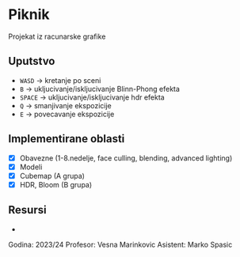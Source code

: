 # Piknik
Projekat iz racunarske grafike 


## Uputstvo
  - `WASD` -> kretanje po sceni
  - `B` -> ukljucivanje/iskljucivanje Blinn-Phong efekta
  - `SPACE` -> ukljucivanje/iskljucivanje hdr efekta
  - `Q` -> smanjivanje ekspozicije
  - `E` -> povecavanje ekspozicije

## Implementirane oblasti
  - [x] Obavezne (1-8.nedelje, face culling, blending, advanced lighting)
  - [x] Modeli
  - [x] Cubemap (A grupa)
  - [x] HDR, Bloom (B grupa)

## Resursi
  - 


Godina: 2023/24
Profesor: Vesna Marinkovic
Asistent: Marko Spasic

